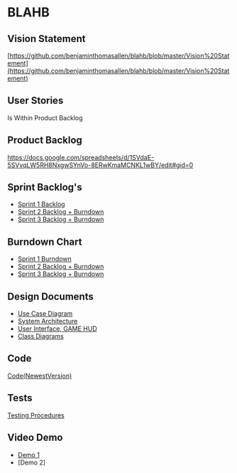 # BLAHB

## Vision Statement

[https://github.com/benjaminthomasallen/blahb/blob/master/Vision%20Statement](https://github.com/benjaminthomasallen/blahb/blob/master/Vision%20Statement)

## User Stories
Is Within Product Backlog

## Product Backlog
[https://docs.google.com/spreadsheets/d/1SVdaE-5SVvqLW5RH8NxgwSYnVo-8ERwKmaMCNKL1wBY/edit#gid=0
](https://docs.google.com/spreadsheets/d/1SVdaE-5SVvqLW5RH8NxgwSYnVo-8ERwKmaMCNKL1wBY/edit#gid=0
)

## Sprint Backlog's
* [Sprint 1 Backlog](https://docs.google.com/spreadsheets/d/16rI-Nl81dEqcvu7tPJZIqsg570gvdqXj_jQRoMa1ruE/edit?usp=sharing)
* [Sprint 2 Backlog + Burndown](https://docs.google.com/spreadsheets/d/1Obx_jEgmVdP6Ii1Ow7ewCKNUR-9QYvMPssuni8wY3wQ/edit?usp=sharing)
* [Sprint 3 Backlog + Burndown](https://docs.google.com/spreadsheets/d/1Zb1ZmDcwrO8X_8LUl4NtGXX34NchVJcdy0TlCIbIz_4/edit?usp=sharing)

## Burndown Chart
* [Sprint 1 Burndown](https://github.com/benjaminthomasallen/blahb/blob/master/sprint1burndown.PNG)
* [Sprint 2 Backlog + Burndown](https://docs.google.com/spreadsheets/d/1Obx_jEgmVdP6Ii1Ow7ewCKNUR-9QYvMPssuni8wY3wQ/edit?usp=sharing)
* [Sprint 3 Backlog + Burndown](https://docs.google.com/spreadsheets/d/1Zb1ZmDcwrO8X_8LUl4NtGXX34NchVJcdy0TlCIbIz_4/edit?usp=sharing)

## Design Documents
* [Use Case Diagram](https://github.com/benjaminthomasallen/blahb/blob/master/useCase.png)
* [System Architecture](https://github.com/benjaminthomasallen/blahb/blob/master/System%20Architecture.png)
* [User Interface, GAME HUD](https://github.com/benjaminthomasallen/blahb/blob/master/User%20Interface%2C%20GAME%20HUD.png)
* [Class Diagrams](https://github.com/benjaminthomasallen/blahb/blob/master/Class%20Diagrams.png)

## Code
[Code(NewestVersion)](https://github.com/benjaminthomasallen/blahb/tree/messy_version_wUIwCam)

## Tests
[Testing Procedures](https://docs.google.com/document/d/1nY7Fr5Z4pbrIifdH4D3KtMx_F4chd2PRU3HZgJ-68kU/edit?usp=sharing)

## Video Demo
* [Demo 1](https://www.youtube.com/watch?v=xAFRg0ssE-E&feature=youtu.be)
* [Demo 2]
